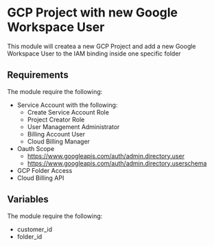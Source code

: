 # GCP Project with new Google Workspace User

This module will createa a new GCP Project and add a new Google Workspace User to the IAM binding inside one specific folder

## Requirements

The module require the following:

* Service Account with the following:
  * Create Service Account Role
  * Project Creator Role
  * User Management Administrator
  * Billing Account User
  * Cloud Billing Manager
* Oauth Scope
  * https://www.googleapis.com/auth/admin.directory.user
  * https://www.googleapis.com/auth/admin.directory.userschema
* GCP Folder Access
* Cloud Billing API

## Variables

The module require the following:

* customer_id
* folder_id